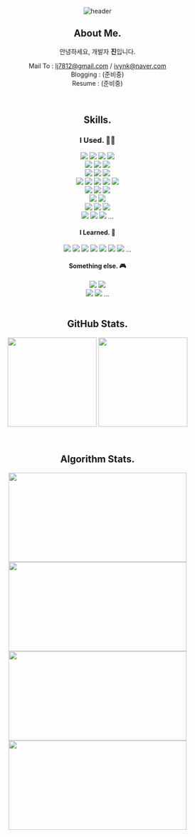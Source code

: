 <div align="center">

![header](https://capsule-render.vercel.app/api?type=waving&color=gradient&height=200&section=header&text=dev.jay&fontSize=60&fontColor=ffffff&fontAlign=80)

<h2 class="code-line" data-line-start=2 data-line-end=3 ><a id="About_Me_2"></a>About Me.</h2>
<p class="has-line-data" data-line-start="3" data-line-end="4">안녕하세요, 개발자 <strong>진</strong>입니다.</p>

<p>
  Mail To : <a href="mailto:lj7812@gmail.com">lj7812@gmail.com</a> / <a href="mailto:ivynk@naver.com">ivynk@naver.com</a> <br>
  Blogging : (준비중) <br>
  Resume : (준비중) <br>
</p>
<br>

<h2 class="code-line" data-line-start=2 data-line-end=3 ><a id="About_Me_2"></a>Skills.</h2>
<h3>I Used. 🧑‍💻</h3>
<img src="https://img.shields.io/badge/JAVA-ff6812?style=for-the-badge&logo=JAVA&logoColor=white">
<img src="https://img.shields.io/badge/SPRING-%236DB33F?style=for-the-badge&logo=spring&logoColor=white">
<img src="https://img.shields.io/badge/SpringBoot-%236DB33F?style=for-the-badge&logo=springboot&logoColor=white">
<img src="https://img.shields.io/badge/Oracle-F80000?style=for-the-badge&logo=oracle&logoColor=white">
<br>
<img src="https://img.shields.io/badge/c%23-%23239120?style=for-the-badge&logo=csharp&logoColor=white">
<img src="https://img.shields.io/badge/.NET-5C2D91?style=for-the-badge&logo=.NET&logoColor=white">
<img src="https://img.shields.io/badge/Microsoft%20SQL%20Server-12b0ff?style=for-the-badge&logo=microsoft%20sql%20server&logoColor=white">
<br>
<img src="https://img.shields.io/badge/git-%23F05033?style=for-the-badge&logo=git&logoColor=white">
<img src="https://img.shields.io/badge/gitlab-%23181717?style=for-the-badge&logo=gitlab&logoColor=white">
<img src="https://img.shields.io/badge/jenkins-%232C5263?style=for-the-badge&logo=jenkins&logoColor=white">
<br>
<img src="https://img.shields.io/badge/AWS-%23FF9900?style=for-the-badge&logo=aws&logoColor=white">
<img src="https://img.shields.io/badge/AWS%20S3-%23FF9900?style=for-the-badge&logo=aws&logoColor=white">
<img src="https://img.shields.io/badge/AWS%20EC2-%23FF9900?style=for-the-badge&logo=aws&logoColor=white">
<img src="https://img.shields.io/badge/AWS%20ASG-%23FF9900?style=for-the-badge&logo=aws&logoColor=white">
<img src="https://img.shields.io/badge/AWS%20ALB-%23FF9900?style=for-the-badge&logo=aws&logoColor=white">
<br>
<img src="https://img.shields.io/badge/AWS%20CloudWatch-%23FF9900?style=for-the-badge&logo=aws&logoColor=white">
<img src="https://img.shields.io/badge/WhaTap-12ffc6?style=for-the-badge&logo=aws&logoColor=white">
<img src="https://img.shields.io/badge/datadog-%23632CA6?style=for-the-badge&logo=datadog&logoColor=white"> 
<br>
<img src="https://img.shields.io/badge/Linux-FCC624?style=for-the-badge&logo=linux&logoColor=white">
<img src="https://img.shields.io/badge/Windows-0078D6?style=for-the-badge&logo=windows&logoColor=white">
<br>
<img src="https://img.shields.io/badge/Eclipse-FE7A16?style=for-the-badge&logo=eclipse&logoColor=white">
<img src="https://img.shields.io/badge/Postman-FF6C37?style=for-the-badge&logo=postman&logoColor=white">
<img src="https://img.shields.io/badge/Fiddler-ff1285?style=for-the-badge&logo=Fiddler&logoColor=white">
<br>
<img src="https://img.shields.io/badge/Slack-4A154B?style=for-the-badge&logo=slack&logoColor=white">
<img src="https://img.shields.io/badge/jira-%230A0FFF?style=for-the-badge&logo=jira&logoColor=white">
<img src="https://img.shields.io/badge/confluence-%230A0FFF?style=for-the-badge&logo=confluence&logoColor=white"> 
...
<br>
<h4>I Learned. 📖</h4>
<img src="https://img.shields.io/badge/javascript-%23323330?style=flat-square&logo=javascript&logoColor=white">
<img src="https://img.shields.io/badge/node.js-6DA55F?style=flat-square&logo=node.js&logoColor=white">
<img src="https://img.shields.io/badge/express.js-%23404d59?style=flat-square&logo=express.js&logoColor=white">
<img src="https://img.shields.io/badge/typescript-%23007ACC?style=flat-square&logo=typescript&logoColor=white">
<img src="https://img.shields.io/badge/nestjs-%23E0234E?style=flat-square&logo=nestjs&logoColor=white">
<img src="https://img.shields.io/badge/python-3670A0?style=flat-square&logo=python&logoColor=white"> 
<img src="https://img.shields.io/badge/IntelliJIDEA-000000?style=flat-square&logo=IntelliJ-IDEA&logoColor=white"> 
...
<br>
<h4>Something else. 🎮</h4>
<img src="https://img.shields.io/badge/Adobe%20Premiere%20Pro-9999FF?style=flat-square&logo=Adobe%20Premiere%20Pro&logoColor=white"> 
<img src="https://img.shields.io/badge/Davinci%20Resolve-852b07?style=flat-square&logo=Davinci%20Resolve&logoColor=white"> 
<br>
<img src="https://img.shields.io/badge/Playstation%205-003791?style=flat-square&logo=Playstation-5&logoColor=white"> 
<img src="https://img.shields.io/badge/Switch-E60012?style=flat-square&logo=Switch&logoColor=white"> 
...

<br>
<br>
<h2 class="code-line" data-line-start=2 data-line-end=3 ><a id="About_Me_2"></a>GitHub Stats.</h2>
<p>
  <a href="https://github.com/eljay0921"><img height=200 align="center" src="https://streak-stats.demolab.com/?user=eljay0921&theme=dark&border=E4E2E2&card_width=400" /></a>
  <a href="https://github.com/eljay0921?tab=repositories"><img height=200 align="center" src="https://github-readme-stats.vercel.app/api/top-langs?username=eljay0921&theme=dark&layout=compact&langs_count=8&card_width=300" /></a>
</p>

<br>
<h2 class="code-line" data-line-start=2 data-line-end=3 ><a id="About_Me_2"></a>Algorithm Stats.</h2>
<p>
  <img height=200 width=400 align="center" src="http://mazassumnida.wtf/api/v2/generate_badge?boj=lj7812" />
  <img height=200 width=400 align="center" src="http://mazandi.herokuapp.com/api?handle=lj7812&theme=dark"/>
  <br>
  <img height=200 width=400 align="center" src="https://codewars-stats-ignacio-cuadra.vercel.app/?username=dev-jay&theme=dark" />
  <img height=200 width=400 align="center" src="https://leetcard.jacoblin.cool/lj7812?theme=unicorn" />
</p>

<br>
<br>


</div>



